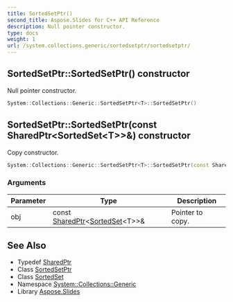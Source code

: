 ```yaml
---
title: SortedSetPtr()
second_title: Aspose.Slides for C++ API Reference
description: Null pointer constructor.
type: docs
weight: 1
url: /system.collections.generic/sortedsetptr/sortedsetptr/
---
```

## SortedSetPtr::SortedSetPtr() constructor


Null pointer constructor.

```cpp
System::Collections::Generic::SortedSetPtr<T>::SortedSetPtr()
```

## SortedSetPtr::SortedSetPtr(const SharedPtr\<SortedSet\<T\>\>\&) constructor


Copy constructor.

```cpp
System::Collections::Generic::SortedSetPtr<T>::SortedSetPtr(const SharedPtr<SortedSet<T>> &obj)
```


### Arguments

| Parameter | Type | Description |
| --- | --- | --- |
| obj | const [SharedPtr](../../../system/sharedptr/)\<[SortedSet](../../sortedset/)\<T\>\>\& | Pointer to copy. |

## See Also

* Typedef [SharedPtr](../../../system/sharedptr/)
* Class [SortedSetPtr](../)
* Class [SortedSet](../../sortedset/)
* Namespace [System::Collections::Generic](../../)
* Library [Aspose.Slides](../../../)